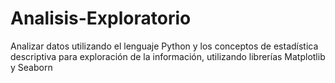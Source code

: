 # Analisis-Exploratorio
Analizar datos utilizando el lenguaje Python y los conceptos de estadística descriptiva para exploración de la información, utilizando librerías Matplotlib y Seaborn
